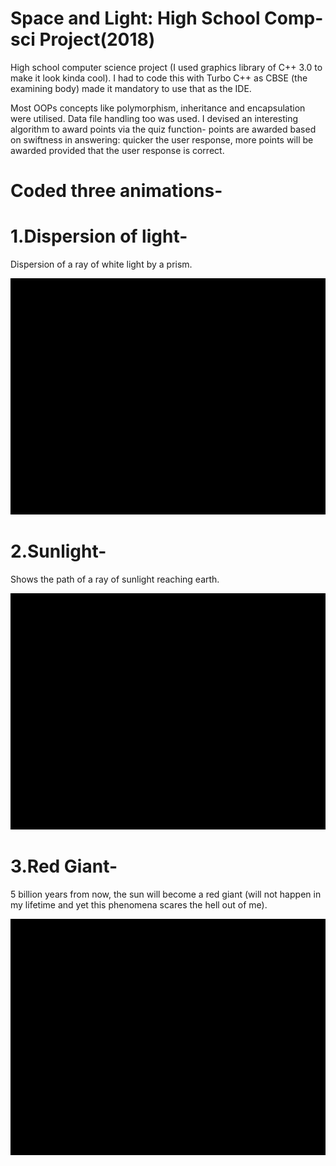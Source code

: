 # Space and Light: High School Comp-sci Project(2018)
High school computer science project (I used graphics library of C++ 3.0 to make it look kinda cool). I had to code this with Turbo C++ as CBSE (the examining body) made it mandatory to use that as the IDE.  

Most OOPs concepts like polymorphism, inheritance and encapsulation were utilised. Data file handling too was used.
I devised an interesting algorithm to award points via the quiz function- points are awarded based on swiftness in answering: quicker the user response, more points will be awarded provided that the user response is correct. 

# Coded three animations-

# 1.Dispersion of light-
Dispersion of a ray of white light by a prism.

![Preview](Demo/dispersion.gif)

# 2.Sunlight-
Shows the path of a ray of sunlight reaching earth.

![Preview](Demo/sunlight.gif)

# 3.Red Giant-
5 billion years from now, the sun will become a red giant (will not happen in my lifetime and yet this phenomena scares the hell out of me).

![Preview](Demo/redgiant.gif)
